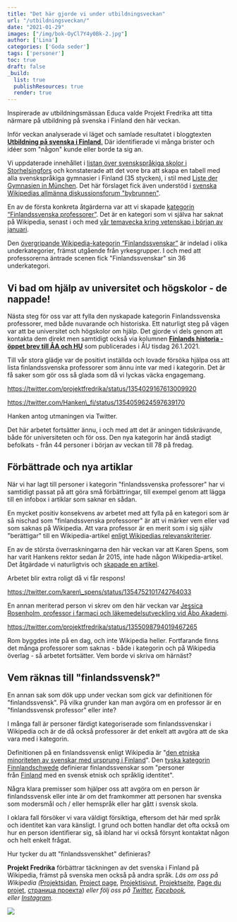 ```yaml
---
title: "Det här gjorde vi under utbildningsveckan"
url: "/utbildningsveckan/"
date: "2021-01-29"
images: ["/img/bok-OyCl7Y4y0Bk-2.jpg"]
author: ['Lina']
categories: ['Goda seder']
tags: ['personer']
toc: true
draft: false
_build:
  list: true
  publishResources: true
  render: true
---
```


Inspirerade av utbildningsmässan Educa valde Projekt Fredrika att titta närmare på utbildning på svenska i Finland den här veckan.

Inför veckan analyserade vi läget och samlade resultatet i bloggtexten [**Utbildning på svenska i Finland**.](https://projektfredrika.fi/utbildning-i-finland/) Där identifierade vi många brister och idéer som "någon" kunde eller borde ta sig an.

Vi uppdaterade innehållet i [listan över svenskspråkiga skolor i Storhelsingfors](https://sv.wikipedia.org/wiki/Lista_%C3%B6ver_svenskspr%C3%A5kiga_skolor_i_Storhelsingfors) och konstaterade att det vore bra att skapa en tabell med alla svenskspråkiga gymnasier i Finland (35 stycken), i stil med [Liste der Gymnasien in München](https://de.wikipedia.org/wiki/Liste_der_Gymnasien_in_M%C3%BCnchen). Det här förslaget fick även understöd i [svenska Wikipedias allmänna diskussionsforum "bybrunnen"](https://sv.wikipedia.org/wiki/Wikipedia:Bybrunnen).

En av de första konkreta åtgärderna var att vi skapade [kategorin “Finlandssvenska professorer”](https://sv.wikipedia.org/wiki/Kategori:Finlandssvenska_professorer). Det är en kategori som vi själva har saknat på Wikipedia, senast i och med [vår temavecka kring vetenskap i början av januari](https://projektfredrika.fi/vetenskapsveckan/).

Den [övergripande Wikipedia-kategorin “Finlandssvenskar”](https://sv.wikipedia.org/wiki/Kategori:Finlandssvenskar) är indelad i olika underkategorier, främst utgående från yrkesgrupper. I och med att professorerna äntrade scenen fick "Finlandssvenskar" sin 36 underkategori. 

## Vi bad om hjälp av universitet och högskolor - de nappade!

Nästa steg för oss var att fylla den nyskapade kategorin Finlandssvenska professorer, med både nuvarande och historiska. Ett naturligt steg på vägen var att be universitet och högskolor om hjälp. Det gjorde vi dels genom att kontakta dem direkt men samtidigt också via kolumnen [**Finlands historia - öppet brev till ÅA och HU**](https://abounderrattelser.fi/finlands-historia-oppet-brev-till-aa-och-hu/) som publicerades i ÅU tisdag 26.1.2021.

Till vår stora glädje var de positivt inställda och lovade försöka hjälpa oss att lista finlandssvenska professorer som ännu inte var med i kategorin. Det är få saker som gör oss så glada som då vi lyckas väcka engagemang.

https://twitter.com/projektfredrika/status/1354029167613009920

https://twitter.com/Hanken\_fi/status/1354059624597639170

Hanken antog utmaningen via Twitter.

Det här arbetet fortsätter ännu, i och med att det är aningen tidskrävande, både för universiteten och för oss. Den nya kategorin har ändå stadigt befolkats - från 44 personer i början av veckan till 78 på fredag.

## Förbättrade och nya artiklar

När vi har lagt till personer i kategorin "finlandssvenska professorer" har vi samtidigt passat på att göra små förbättringar, till exempel genom att lägga till en infobox i artiklar som saknar en sådan.

En mycket positiv konsekvens av arbetet med att fylla på en kategori som är så nischad som "finlandssvenska professorer" är att vi märker vem eller vad som saknas på Wikipedia. Att vara professor är en merit som i sig själv "berättigar" till en Wikipedia-artikel [enligt Wikipedias relevanskriterier](https://sv.wikipedia.org/wiki/Wikipedia:Relevanskriterier).

En av de största överraskningarna den här veckan var att Karen Spens, som har varit Hankens rektor sedan år 2015, inte hade någon Wikipedia-artikel. Det åtgärdade vi naturligtvis och [skapade en artikel](https://sv.wikipedia.org/wiki/Karen_Spens).

Arbetet blir extra roligt då vi får respons!

https://twitter.com/karen\_spens/status/1354752101742764033

En annan meriterad person vi skrev om den här veckan var [Jessica Rosenholm, professor i farmaci och läkemedelsutveckling vid Åbo Akademi](https://sv.wikipedia.org/wiki/Jessica_Rosenholm).

https://twitter.com/projektfredrika/status/1355098794019467265

Rom byggdes inte på en dag, och inte Wikipedia heller. Fortfarande finns det många professorer som saknas - både i kategorin och på Wikipedia överlag - så arbetet fortsätter. Vem borde vi skriva om härnäst?

## Vem räknas till "finlandssvensk?"

En annan sak som dök upp under veckan som gick var definitionen för "finlandssvensk". På vilka grunder kan man avgöra om en professor är en "finlandssvensk professor" eller inte?

I många fall är personer färdigt kategoriserade som finlandssvenskar i Wikipedia och är de då också professorer är det enkelt att avgöra att de ska vara med i kategorin.

Definitionen på en finlandssvensk enligt Wikipedia är "[den etniska minoriteten av svenskar med ursprung i Finland](https://sv.wikipedia.org/wiki/Finlandssvenskar)". Den [tyska kategorin Finnlandschwede](https://de.wikipedia.org/wiki/Kategorie:Finnlandschwede) definierar finlandssvenskar som "personer från [Finland](https://de.wikipedia.org/wiki/Finnland) med en svensk etnisk och språklig identitet".

Några klara premisser som hjälper oss att avgöra om en person är finlandssvensk eller inte är om det framkommer att personen har svenska som modersmål och / eller hemspråk eller har gått i svensk skola.

I oklara fall försöker vi vara väldigt försiktiga, eftersom det här med språk och identitet kan vara känsligt. I grund och botten handlar det ofta också om hur en person identifierar sig, så ibland har vi också försynt kontaktat någon och helt enkelt frågat.

Hur tycker du att "finlandssvenskhet" definieras?

**Projekt Fredrika** förbättrar täckningen av det svenska i Finland på Wikipedia, främst på svenska men också på andra språk. _Läs om oss på Wikipedia (_[Projektsidan](https://sv.wikipedia.org/wiki/Wikipedia:Projekt_Fredrika), [Project page](https://en.wikipedia.org/wiki/Wikipedia:Projekt_Fredrika), [Projektisivut](https://fi.wikipedia.org/wiki/Wikipedia:Projekt_Fredrika), [Projektseite](https://de.wikipedia.org/wiki/Wikipedia:Projekt_Fredrika), [Page du projet](https://fr.wikipedia.org/wiki/Wikipedia:Projekt_Fredrika), [страница проекта](https://ru.wikipedia.org/wiki/Wikipedia:Projekt_Fredrika)) _eller följ oss på [Twitter](https://twitter.com/projektfredrika), [Facebook](https://www.facebook.com/projektfredrika/), eller [Instagram](http://instagram.com/projektfredrika)._

  
  

![](/2021/01/image-29-1024x657.png)